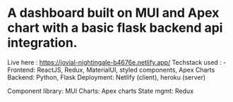 # A dashboard built on MUI and Apex chart with a basic flask backend api integration.

Live here : https://jovial-nightingale-b4676e.netlify.app/
Techstack used : -
Frontend: ReactJS, Redux, MaterialUI, styled components, Apex Charts
Backend: Python, Flask
Deployment: Netlify (client), heroku (server)

Component library: MUI
Charts: Apex charts
State mgmt: Redux

